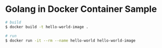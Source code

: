 # Golang in Docker Container Sample

```bash
# build
$ docker build -t hello-world-image .

# run
$ docker run -it --rm --name hello-world hello-world-image

```